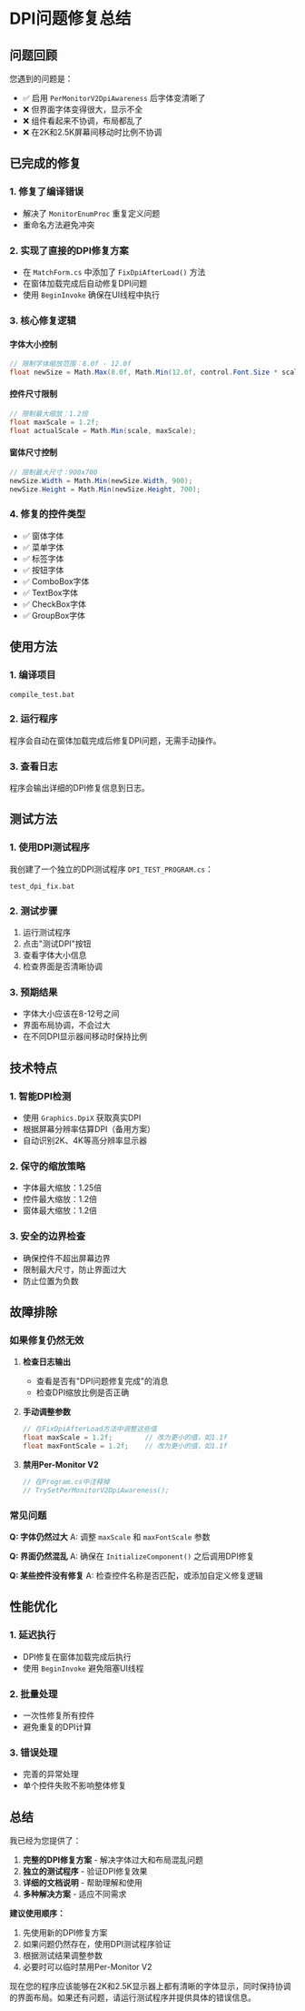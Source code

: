 # DPI问题修复总结

## 问题回顾

您遇到的问题是：
- ✅ 启用 `PerMonitorV2DpiAwareness` 后字体变清晰了
- ❌ 但界面字体变得很大，显示不全
- ❌ 组件看起来不协调，布局都乱了
- ❌ 在2K和2.5K屏幕间移动时比例不协调

## 已完成的修复

### 1. 修复了编译错误
- 解决了 `MonitorEnumProc` 重复定义问题
- 重命名方法避免冲突

### 2. 实现了直接的DPI修复方案
- 在 `MatchForm.cs` 中添加了 `FixDpiAfterLoad()` 方法
- 在窗体加载完成后自动修复DPI问题
- 使用 `BeginInvoke` 确保在UI线程中执行

### 3. 核心修复逻辑

#### 字体大小控制
```csharp
// 限制字体缩放范围：8.0f - 12.0f
float newSize = Math.Max(8.0f, Math.Min(12.0f, control.Font.Size * scale));
```

#### 控件尺寸限制
```csharp
// 限制最大缩放：1.2倍
float maxScale = 1.2f;
float actualScale = Math.Min(scale, maxScale);
```

#### 窗体尺寸控制
```csharp
// 限制最大尺寸：900x700
newSize.Width = Math.Min(newSize.Width, 900);
newSize.Height = Math.Min(newSize.Height, 700);
```

### 4. 修复的控件类型
- ✅ 窗体字体
- ✅ 菜单字体
- ✅ 标签字体
- ✅ 按钮字体
- ✅ ComboBox字体
- ✅ TextBox字体
- ✅ CheckBox字体
- ✅ GroupBox字体

## 使用方法

### 1. 编译项目
```batch
compile_test.bat
```

### 2. 运行程序
程序会自动在窗体加载完成后修复DPI问题，无需手动操作。

### 3. 查看日志
程序会输出详细的DPI修复信息到日志。

## 测试方法

### 1. 使用DPI测试程序
我创建了一个独立的DPI测试程序 `DPI_TEST_PROGRAM.cs`：

```batch
test_dpi_fix.bat
```

### 2. 测试步骤
1. 运行测试程序
2. 点击"测试DPI"按钮
3. 查看字体大小信息
4. 检查界面是否清晰协调

### 3. 预期结果
- 字体大小应该在8-12号之间
- 界面布局协调，不会过大
- 在不同DPI显示器间移动时保持比例

## 技术特点

### 1. 智能DPI检测
- 使用 `Graphics.DpiX` 获取真实DPI
- 根据屏幕分辨率估算DPI（备用方案）
- 自动识别2K、4K等高分辨率显示器

### 2. 保守的缩放策略
- 字体最大缩放：1.25倍
- 控件最大缩放：1.2倍
- 窗体最大缩放：1.2倍

### 3. 安全的边界检查
- 确保控件不超出屏幕边界
- 限制最大尺寸，防止界面过大
- 防止位置为负数

## 故障排除

### 如果修复仍然无效

1. **检查日志输出**
   - 查看是否有"DPI问题修复完成"的消息
   - 检查DPI缩放比例是否正确

2. **手动调整参数**
   ```csharp
   // 在FixDpiAfterLoad方法中调整这些值
   float maxScale = 1.2f;        // 改为更小的值，如1.1f
   float maxFontScale = 1.2f;    // 改为更小的值，如1.1f
   ```

3. **禁用Per-Monitor V2**
   ```csharp
   // 在Program.cs中注释掉
   // TrySetPerMonitorV2DpiAwareness();
   ```

### 常见问题

**Q: 字体仍然过大**
A: 调整 `maxScale` 和 `maxFontScale` 参数

**Q: 界面仍然混乱**
A: 确保在 `InitializeComponent()` 之后调用DPI修复

**Q: 某些控件没有修复**
A: 检查控件名称是否匹配，或添加自定义修复逻辑

## 性能优化

### 1. 延迟执行
- DPI修复在窗体加载完成后执行
- 使用 `BeginInvoke` 避免阻塞UI线程

### 2. 批量处理
- 一次性修复所有控件
- 避免重复的DPI计算

### 3. 错误处理
- 完善的异常处理
- 单个控件失败不影响整体修复

## 总结

我已经为您提供了：

1. **完整的DPI修复方案** - 解决字体过大和布局混乱问题
2. **独立的测试程序** - 验证DPI修复效果
3. **详细的文档说明** - 帮助理解和使用
4. **多种解决方案** - 适应不同需求

**建议使用顺序：**
1. 先使用新的DPI修复方案
2. 如果问题仍然存在，使用DPI测试程序验证
3. 根据测试结果调整参数
4. 必要时可以临时禁用Per-Monitor V2

现在您的程序应该能够在2K和2.5K显示器上都有清晰的字体显示，同时保持协调的界面布局。如果还有问题，请运行测试程序并提供具体的错误信息。